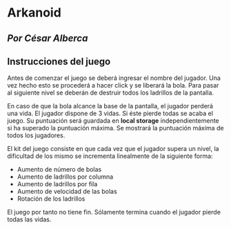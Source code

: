 # Arkanoid
_Por César Alberca_
---

## Instrucciones del juego

Antes de comenzar el juego se deberá ingresar el nombre del jugador. Una vez hecho esto se procederá a hacer click y se liberará la bola. Para pasar al siguiente nivel se deberán de destruir todos los ladrillos de la pantalla.

En caso de que la bola alcance la base de la pantalla, el jugador perderá una vida. El jugador dispone de 3 vidas. Si éste pierde todas se acaba el juego. Su puntuación será guardada en __local storage__ independientemente si ha superado la puntuación máxima. Se mostrará la puntuación máxima de todos los jugadores.

El kit del juego consiste en que cada vez que el jugador supera un nivel, la dificultad de los mismo se incrementa linealmente de la siguiente forma:

* Aumento de número de bolas
* Aumento de ladrillos por columna
* Aumento de ladrillos por fila
* Aumento de velocidad de las bolas
* Rotación de los ladrillos

El juego por tanto no tiene fin. Sólamente termina cuando el jugador pierde todas las vidas.